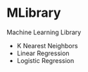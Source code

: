 # MLibrary
Machine Learning Library
- K Nearest Neighbors
- Linear Regression
- Logistic Regression
